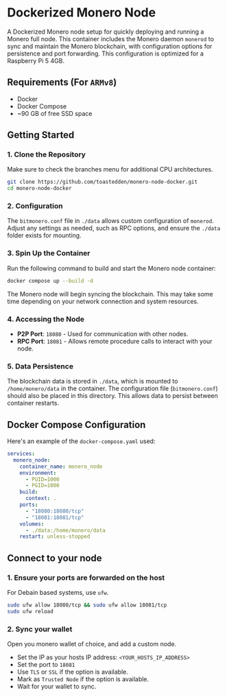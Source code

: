 # Dockerized Monero Node

A Dockerized Monero node setup for quickly deploying and running a Monero full node. This container includes the Monero daemon `monerod` to sync and maintain the Monero blockchain, with configuration options for persistence and port forwarding.
This configuration is optimized for a Raspberry Pi 5 4GB.

## Requirements (For `ARMv8`)

- Docker
- Docker Compose
- ~90 GB of free SSD space

## Getting Started

### 1. Clone the Repository

Make sure to check the branches menu for additional CPU architectures.

```bash
git clone https://github.com/toastedden/monero-node-docker.git
cd monero-node-docker
```

### 2. Configuration

The `bitmonero.conf` file in `./data` allows custom configuration of `monerod`. Adjust any settings as needed, such as RPC options, and ensure the `./data` folder exists for mounting.

### 3. Spin Up the Container

Run the following command to build and start the Monero node container:

```bash
docker compose up --build -d
```

The Monero node will begin syncing the blockchain. This may take some time depending on your network connection and system resources.

### 4. Accessing the Node

- **P2P Port**: `18080` - Used for communication with other nodes.
- **RPC Port**: `18081` - Allows remote procedure calls to interact with your node.

### 5. Data Persistence

The blockchain data is stored in `./data`, which is mounted to `/home/monero/data` in the container. The configuration file (`bitmonero.conf`) should also be placed in this directory. This allows data to persist between container restarts.

## Docker Compose Configuration

Here's an example of the `docker-compose.yaml` used:
```yaml
services:
  monero_node:
    container_name: monero_node
    environment:
      - PUID=1000
      - PGID=1000
    build:
      context: .
    ports:
      - "18080:18080/tcp"
      - "18081:18081/tcp"
    volumes:
      - ./data:/home/monero/data
    restart: unless-stopped
```

## Connect to your node

### 1. Ensure your ports are forwarded on the host

For Debain based systems, use `ufw`.
```bash
sudo ufw allow 18080/tcp && sudo ufw allow 18081/tcp
sudo ufw reload
```

### 2. Sync your wallet

Open you monero wallet of choice, and add a custom node.
- Set the IP as your hosts IP address: `<YOUR_HOSTS_IP_ADDRESS>`
- Set the port to `18081`
- Use `TLS` or `SSL` if the option is available.
- Mark as `Trusted Node` if the option is available.
- Wait for your wallet to sync.
